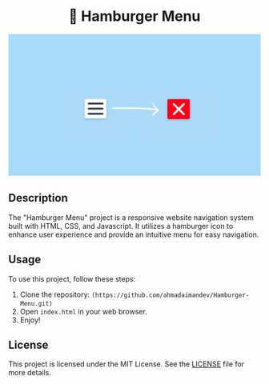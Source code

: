 <div align="center">

# 🍔 Hamburger Menu

<img src="preview.png" alt="Project Image" width="700">

</div>

## Description

The "Hamburger Menu" project is a responsive website navigation system built with HTML, CSS, and Javascript. It utilizes a hamburger icon to enhance user experience and provide an intuitive menu for easy navigation.
## Usage

To use this project, follow these steps:

1. Clone the repository: `(https://github.com/ahmadaimandev/Hamburger-Menu.git)`
2. Open `index.html` in your web browser.
3. Enjoy!

## License

This project is licensed under the MIT License. See the [LICENSE](LICENSE) file for more details.

